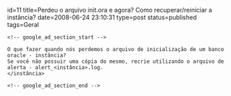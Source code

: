 id=11
title=Perdeu o arquivo init.ora e agora? Como recuperar/reiniciar a instância?
date=2008-06-24 23:10:31
type=post
status=published
tags=Geral
~~~~~~
<!-- google_ad_section_start -->

O que fazer quando nós perdemos o arquivo de inicialização de um banco oracle - instância?  
Se você não possuir uma cópia do mesmo, recrie utilizando o arquivo de alerta - alert_<instância>.log.  
</instância>

<!-- google_ad_section_end -->